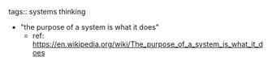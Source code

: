 tags:: systems thinking

- "the purpose of a system is what it does"
	- ref: https://en.wikipedia.org/wiki/The_purpose_of_a_system_is_what_it_does